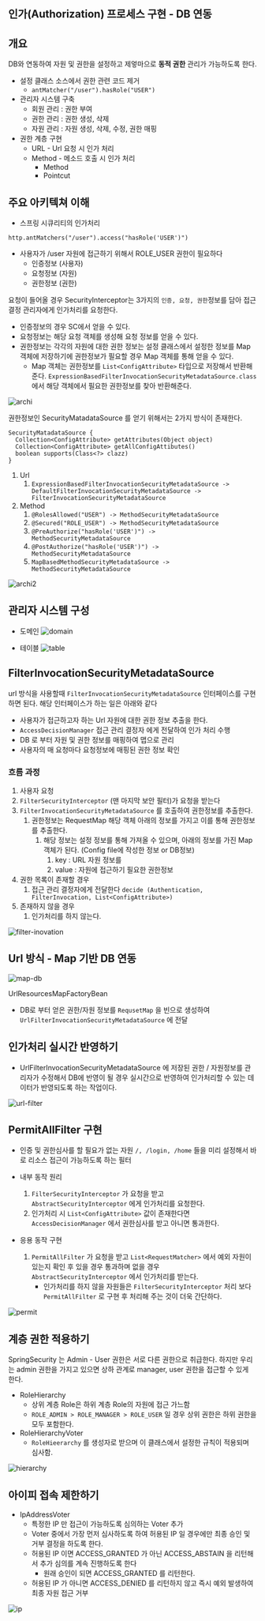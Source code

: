 ## 인가(Authorization) 프로세스 구현 - DB 연동

## 개요
DB와 연동하여 자원 및 권한을 설정하고 제엏마으로 **동적 권한** 관리가 가능하도록 한다.

- 설정 클래스 소스에서 권한 관련 코드 제거
    - ```antMatcher("/user").hasRole("USER")```
- 관리자 시스템 구축
    - 회원 관리 : 권한 부여
    - 권한 관리 : 권한 생성, 삭제
    - 자원 관리 : 자원 생성, 삭제, 수정, 권한 매핑
- 권한 계층 구현
    - URL - Url 요청 시 인가 처리
    - Method - 메소드 호출 시 인가 처리
        - Method
        - Pointcut

## 주요 아키텍쳐 이해

- 스프링 시큐리티의 인가처리
```
http.antMatchers("/user").access("hasRole('USER')")
```
- 사용자가 /user 자원에 접근하기 위해서 ROLE_USER 권한이 필요하다
    - 인증정보 (사용자)
    - 요청정보 (자원)
    - 권한정보 (권한)

요청이 들어올 경우 SecurityInterceptor는 3가지의 ```인증, 요청, 권한```정보를 담아 접근 결정 관리자에게 인가처리를 요청한다.

- 인증정보의 경우 SC에서 얻을 수 있다.
- 요청정보는 해당 요청 객체를 생성해 요청 정보를 얻을 수 있다.
- 권한정보는 각각의 자원에 대한 권한 정보는 설정 클래스에서 설정한 정보를 Map 객체에 저장하기에 권한정보가 필요할 경우 Map 객체를 통해 얻을 수 있다.
    - Map 객체는 권한정보를 ```List<ConfigAttribute>``` 타입으로 저장해서 반환해준다.
      ```ExpressionBasedFilterInvocationSecurityMetadataSource.class``` 에서 해당 객체에서 필요한 권한정보를 찾아 반환해준다.

![archi](../md-imgs/ch5-archi.png)

권한정보인 SecurityMatadataSource 를 얻기 위해서는 2가지 방식이 존재한다.
```
SecurityMatadataSource {
  Collection<ConfigAttribute> getAttributes(Object object)
  Collection<ConfigAttribute> getAllConfigAttibutes()
  boolean supports(Class<?> clazz)
}
```

1. Url
    1. ```ExpressionBasedFilterInvocationSecurityMetadataSource -> DefaultFilterInvocationSecurityMetadataSource -> FilterInvocationSecurityMetadataSource```
2. Method
    1. ```@RolesAllowed("USER") -> MethodSecurityMetadataSource```
    2. ```@Secured("ROLE_USER") -> MethodSecurityMetadataSource```
    3. ```@PreAuthorize("hasRole('USER')") -> MethodSecurityMetadataSource```
    4. ```@PostAuthorize("hasRole('USER')") -> MethodSecurityMetadataSource```
    5. ```MapBasedMethodSecurityMetadataSource -> MethodSecurityMetadataSource```

![archi2](../md-imgs/ch5-archi2.png)

## 관리자 시스템 구성

- 도메인
![domain](../md-imgs/ch5-domain.png)

- 테이블
![table](../md-imgs/ch5-table.png)

## FilterInvocationSecurityMetadataSource
url 방식을 사용할때 ```FilterInvocationSecurityMetadataSource``` 인터페이스를 구현하면 된다. 해당 인터페이스가 하는 일은 아래와 같다
- 사용자가 접근하고자 하는 Url 자원에 대한 권한 정보 추출을 한다.
- ```AccessDecisionManager``` 접근 관리 결정자 에게 전달하여 인가 처리 수행
- DB 로 부터 자원 및 권한 정보를 매핑하여 맵으로 관리
- 사용자의 매 요청마다 요청정보에 매핑된 권한 정보 확인

### 흐름 과정

1. 사용자 요청
2. ```FilterSecurityInterceptor``` (맨 마지막 보안 필터)가 요청을 받는다
3. ```FilterInvocationSecurityMetadataSource``` 를 호출하여 권한정보를 추출한다.
    1. 권한정보는 RequestMap 해당 객체 아래의 정보를 가지고 이를 통해 권한정보를 추출한다.
        1. 해당 정보는 설정 정보를 통해 가져올 수 있으며, 아래의 정보를 가진 Map객체가 된다. (Config file에 작성한 정보 or DB정보)
            1. key : URL 자원 정보를
            2. value : 자원에 접근하기 필요한 권한정보
4. 권한 목록이 존재할 경우
    1. 접근 관리 결정자에게 전달한다 ```decide (Authentication, FilterInvocation, List<ConfigAttribute>)```
5. 존재하지 않을 경우
    1. 인가처리를 하지 않는다.

![filter-inovation](../md-imgs/ch5-filter-invocation.png)

## Url 방식 - Map 기반 DB 연동

![map-db](../md-imgs/ch5-map-db.png)

UrlResourcesMapFactoryBean
- DB로 부터 얻은 권한/자원 정보를 ```RequsetMap``` 을 빈으로 생성하여 ```UrlFilterInvocationSecurityMetadataSource``` 에 전달

## 인가처리 실시간 반영하기

- UrlFilterInvocationSecurityMetadataSource 에 저장된 권한 / 자원정보를 관리자가 수정해서 DB에 반영이 될 경우 실시간으로 반영하여 인가처리할 수 있는 데이터가 반영되도록 하는 작업이다.

![url-filter](../md-imgs/ch5-url-filter.png)

## PermitAllFilter 구현

- 인증 및 권한심사를 할 필요가 없는 자원 ```/, /login, /home``` 들을 미리 설정해서 바로 리소스 접근이 가능하도록 하는 필터

- 내부 동작 원리
    1. ```FilterSecurityInterceptor``` 가 요청을 받고 ```AbstractSecurityInterceptor``` 에게 인가처리를 요청한다.
    2. 인가처리 시 ```List<ConfigAttribute>``` 값이 존재한다면 ```AccessDecisionManager``` 에서 권한심사를 받고 아니면 통과한다.
- 응용 동작 구현
    1. ```PermitAllFilter``` 가 요청을 받고 ```List<RequestMatcher>``` 에서 예외 자원이 있는지 확인 후 있을 경우 통과하며 없을 경우 ```AbstractSecurityInterceptor``` 에서 인가처리를 받는다.
        - 인가처리를 하지 않을 자원들은 ```FilterSecurityInterceptor``` 처리 보다 ```PermitAllFilter``` 로 구현 후 처리해 주는 것이 더욱 간단하다.

![permit](../md-imgs/ch5-permit.png)

## 계층 권한 적용하기

SpringSecurity 는 Admin - User 권한은 서로 다른 권한으로 취급한다.
하지만 우리는 admin 권한을 가지고 있으면 상하 관계로 manager, user 권한을 접근할 수 있게 한다.

- RoleHierarchy
    - 상위 계층 Role은 하위 계층 Role의 자원에 접근 가느함
    - ```ROLE_ADMIN > ROLE_MANAGER > ROLE_USER``` 일 경우 상위 권한은 하위 권한을 모두 포함한다.
- RoleHierarchyVoter
    - ```RoleHieerarchy``` 를 생성자로 받으며 이 클래스에서 설정한 규칙이 적용되며 심사함.

![hierarchy](../md-imgs/ch5-hierarchy.png)

## 아이피 접속 제한하기

- IpAddressVoter
  - 특정한 IP 만 접근이 가능하도록 심의하는 Voter 추가
  - Voter 중에서 가장 먼저 심사하도록 하여 허용된 IP 일 경우에만 최종 승인 및 거부 결정을 하도록 한다.
  - 허용된 IP 이면 ACCESS_GRANTED 가 아닌 ACCESS_ABSTAIN 을 리턴해서 추가 심의를 계속 진행하도록 한다
    - 원래 승인이 되면 ACCESS_GRANTED 를 리턴한다. 
  - 허용된 IP 가 아니면 ACCESS_DENIED 를 리턴하지 않고 즉시 예외 발생하여 최종 자원 접근 거부

![ip](../md-imgs/ch5-ip.png)
